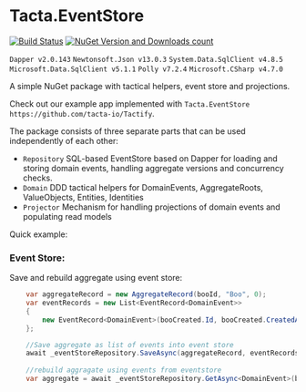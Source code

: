 # Tacta.EventStore

[![Build Status](https://app.travis-ci.com/tacta-io/Tacta.EventStore.svg?branch=main)](https://app.travis-ci.com/tacta-io/Tacta.EventStore) [![NuGet Version and Downloads count](https://buildstats.info/nuget/Tacta.EventStore)](https://www.nuget.org/packages/Tacta.EventStore)

 ``` Dapper v2.0.143 ``` ``` Newtonsoft.Json v13.0.3 ``` ``` System.Data.SqlClient v4.8.5 ``` ``` Microsoft.Data.SqlClient v5.1.1 ``` ``` Polly v7.2.4 ``` ``` Microsoft.CSharp v4.7.0 ``` 

 A simple NuGet package with tactical helpers, event store and projections.
 
 Check out our example app implemented with ``` Tacta.EventStore ``` ``` https://github.com/tacta-io/Tactify ```.

The package consists of three separate parts that can be used independently of each other:
- ``` Repository ``` SQL-based EventStore based on Dapper for loading and storing domain events, handling aggregate versions and concurrency checks.
- ``` Domain ``` DDD tactical helpers for DomainEvents, AggregateRoots, ValueObjects, Entities, Identities
- ``` Projector ``` Mechanism for handling projections of domain events and populating read models

Quick example:

### Event Store:

Save and rebuild aggregate using event store:

```c#
    var aggregateRecord = new AggregateRecord(booId, "Boo", 0);
    var eventRecords = new List<EventRecord<DomainEvent>>
    {
        new EventRecord<DomainEvent>(booCreated.Id, booCreated.CreatedAt, booCreated)
    };

    //Save aggregate as list of events into event store
    await _eventStoreRepository.SaveAsync(aggregateRecord, eventRecords).ConfigureAwait(false);
    
    //rebuild aggragate using events from eventstore
    var aggregate = await _eventStoreRepository.GetAsync<DomainEvent>(booId).ConfigureAwait(false);



